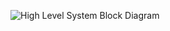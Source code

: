 ![High Level System Block Diagram](https://user-images.githubusercontent.com/108167199/175847730-83541641-c475-4e53-b674-fd6f1da17038.PNG)
